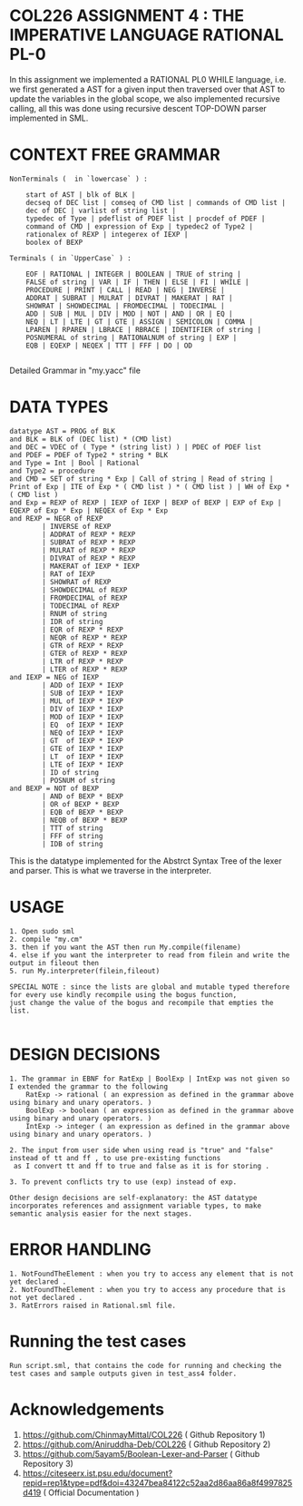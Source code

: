 # COL226 ASSIGNMENT 4 :  THE IMPERATIVE LANGUAGE RATIONAL PL-0
In this assignment we implemented a RATIONAL PL0 WHILE language, i.e. 
we first generated a AST for a given input then traversed over that AST to 
update the variables in the global scope, we also implemented recursive calling,
all this was done using recursive descent TOP-DOWN parser implemented in SML.

# CONTEXT FREE GRAMMAR 
```
NonTerminals (  in `lowercase` ) : 

    start of AST | blk of BLK | 
    decseq of DEC list | comseq of CMD list | commands of CMD list |
    dec of DEC | varlist of string list |
    typedec of Type | pdeflist of PDEF list | procdef of PDEF |
    command of CMD | expression of Exp | typedec2 of Type2 |
    rationalex of REXP | integerex of IEXP |
    boolex of BEXP

Terminals ( in `UpperCase` ) :

    EOF | RATIONAL | INTEGER | BOOLEAN | TRUE of string |
    FALSE of string | VAR | IF | THEN | ELSE | FI | WHILE |
    PROCEDURE | PRINT | CALL | READ | NEG | INVERSE |
    ADDRAT | SUBRAT | MULRAT | DIVRAT | MAKERAT | RAT |
    SHOWRAT | SHOWDECIMAL | FROMDECIMAL | TODECIMAL |
    ADD | SUB | MUL | DIV | MOD | NOT | AND | OR | EQ |
    NEQ | LT | LTE | GT | GTE | ASSIGN | SEMICOLON | COMMA |
    LPAREN | RPAREN | LBRACE | RBRACE | IDENTIFIER of string |
    POSNUMERAL of string | RATIONALNUM of string | EXP |
    EQB | EQEXP | NEQEX | TTT | FFF | DO | OD


```

Detailed Grammar in "my.yacc" file

# DATA TYPES 

```
datatype AST = PROG of BLK
and BLK = BLK of (DEC list) * (CMD list)
and DEC = VDEC of ( Type * (string list) ) | PDEC of PDEF list 
and PDEF = PDEF of Type2 * string * BLK
and Type = Int | Bool | Rational 
and Type2 = procedure
and CMD = SET of string * Exp | Call of string | Read of string | Print of Exp | ITE of Exp * ( CMD list ) * ( CMD list ) | WH of Exp * ( CMD list )
and Exp = REXP of REXP | IEXP of IEXP | BEXP of BEXP | EXP of Exp | EQEXP of Exp * Exp | NEQEX of Exp * Exp
and REXP = NEGR of REXP 
        | INVERSE of REXP
        | ADDRAT of REXP * REXP
        | SUBRAT of REXP * REXP
        | MULRAT of REXP * REXP
        | DIVRAT of REXP * REXP
        | MAKERAT of IEXP * IEXP
        | RAT of IEXP
        | SHOWRAT of REXP
        | SHOWDECIMAL of REXP
        | FROMDECIMAL of REXP
        | TODECIMAL of REXP
        | RNUM of string
        | IDR of string
        | EQR of REXP * REXP
        | NEQR of REXP * REXP
        | GTR of REXP * REXP
        | GTER of REXP * REXP
        | LTR of REXP * REXP
        | LTER of REXP * REXP
and IEXP = NEG of IEXP
        | ADD of IEXP * IEXP
        | SUB of IEXP * IEXP
        | MUL of IEXP * IEXP 
        | DIV of IEXP * IEXP
        | MOD of IEXP * IEXP
        | EQ  of IEXP * IEXP
        | NEQ of IEXP * IEXP
        | GT  of IEXP * IEXP
        | GTE of IEXP * IEXP
        | LT  of IEXP * IEXP
        | LTE of IEXP * IEXP
        | ID of string
        | POSNUM of string
and BEXP = NOT of BEXP
        | AND of BEXP * BEXP
        | OR of BEXP * BEXP
        | EQB of BEXP * BEXP
        | NEQB of BEXP * BEXP
        | TTT of string
        | FFF of string
        | IDB of string

```
This is the datatype implemented for the Abstrct Syntax Tree of the lexer and parser.
This is what we traverse in the interpreter.

# USAGE 

```
1. Open sudo sml
2. compile "my.cm"
3. then if you want the AST then run My.compile(filename)
4. else if you want the interpreter to read from filein and write the output in fileout then
5. run My.interpreter(filein,fileout)

SPECIAL NOTE : since the lists are global and mutable typed therefore for every use kindly recompile using the bogus function,
just change the value of the bogus and recompile that empties the list.


```


# DESIGN DECISIONS

```
1. The grammar in EBNF for RatExp | BoolExp | IntExp was not given so I extended the grammar to the following
    RatExp -> rational ( an expression as defined in the grammar above using binary and unary operators. )
    BoolExp -> boolean ( an expression as defined in the grammar above using binary and unary operators. )
    IntExp -> integer ( an expression as defined in the grammar above using binary and unary operators. )

2. The input from user side when using read is "true" and "false" instead of tt and ff , to use pre-existing functions
 as I convert tt and ff to true and false as it is for storing .

3. To prevent conflicts try to use (exp) instead of exp.

Other design decisions are self-explanatory: the AST datatype incorporates references and assignment variable types, to make semantic analysis easier for the next stages.
```

# ERROR HANDLING 

```
1. NotFoundTheElement : when you try to access any element that is not yet declared .
2. NotFoundTheElement : when you try to access any procedure that is not yet declared .
3. RatErrors raised in Rational.sml file.
```

# Running the test cases
```
Run script.sml, that contains the code for running and checking the test cases and sample outputs given in test_ass4 folder.
```

# Acknowledgements

1. https://github.com/ChinmayMittal/COL226 ( Github Repository 1)
2. https://github.com/Aniruddha-Deb/COL226 ( Github Repository 2)
3. https://github.com/5ayam5/Boolean-Lexer-and-Parser ( Github Repository 3)
4. https://citeseerx.ist.psu.edu/document?repid=rep1&type=pdf&doi=43247bea84122c52aa2d86aa86a8f4997825d419 ( Official Documentation )

